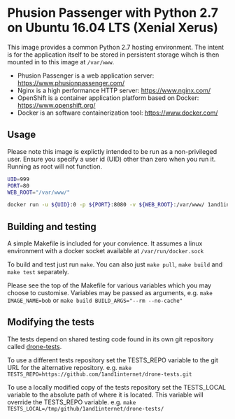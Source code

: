 # Phusion Passenger with Python 2.7 on Ubuntu 16.04 LTS (Xenial Xerus)

This image provides a common Python 2.7 hosting environment. The intent is for the application itself to be stored in persistent storage wihch is then mounted in to this image at `/var/www`.

* Phusion Passenger is a web application server: https://www.phusionpassenger.com/
* Nginx is a high performance HTTP server: https://www.nginx.com/
* OpenShift is a container application platform based on Docker: https://www.openshift.org/
* Docker is an software containerization tool: https://www.docker.com/

## Usage

Please note this image is explictly intended to be run as a non-privileged user. Ensure you specify a user id (UID) other than zero when you run it. Running as root will not function.


```bash
UID=999
PORT=80
WEB_ROOT="/var/www/"

docker run -u ${UID}:0 -p ${PORT}:8080 -v ${WEB_ROOT}:/var/www/ 1and1internet/ubuntu-16-nginx-passenger-python-2
```

## Building and testing

A simple Makefile is included for your convience. It assumes a linux environment with a docker socket available at `/var/run/docker.sock`

To build and test just run `make`.
You can also just `make pull`, `make build` and `make test` separately.

Please see the top of the Makefile for various variables which you may choose to customise. Variables may be passed as arguments, e.g. `make IMAGE_NAME=bob` or `make build BUILD_ARGS="--rm --no-cache"`

## Modifying the tests

The tests depend on shared testing code found in its own git repository called [drone-tests](https://github.com/1and1internet/drone-tests).

To use a different tests repository set the TESTS_REPO variable to the git URL for the alternative repository. e.g. `make TESTS_REPO=https://github.com/1and1internet/drone-tests.git`

To use a locally modified copy of the tests repository set the TESTS_LOCAL variable to the absolute path of where it is located. This variable will override the TESTS_REPO variable. e.g. `make TESTS_LOCAL=/tmp/github/1and1internet/drone-tests/`
